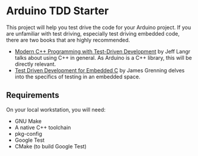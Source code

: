 # Arduino TDD Starter

This project will help you test drive the code for your Arduino project.  If you are unfamiliar with test driving, especially test driving embedded code, there are two books that are highly recommended.

* [Modern C++ Programming with Test-Driven Development](https://amzn.to/2ZrHhSn) by Jeff Langr talks about using C++ in general.  As Arduino is a C++ library, this will be directly relevant.
* [Test Driven Development for Embedded C](https://amzn.to/34U3Lg1) by James Grenning delves into the specifics of testing in an embedded space.

## Requirements

On your local workstation, you will need:

* GNU Make
* A native C++ toolchain
* pkg-config
* Google Test
* CMake (to build Google Test)
